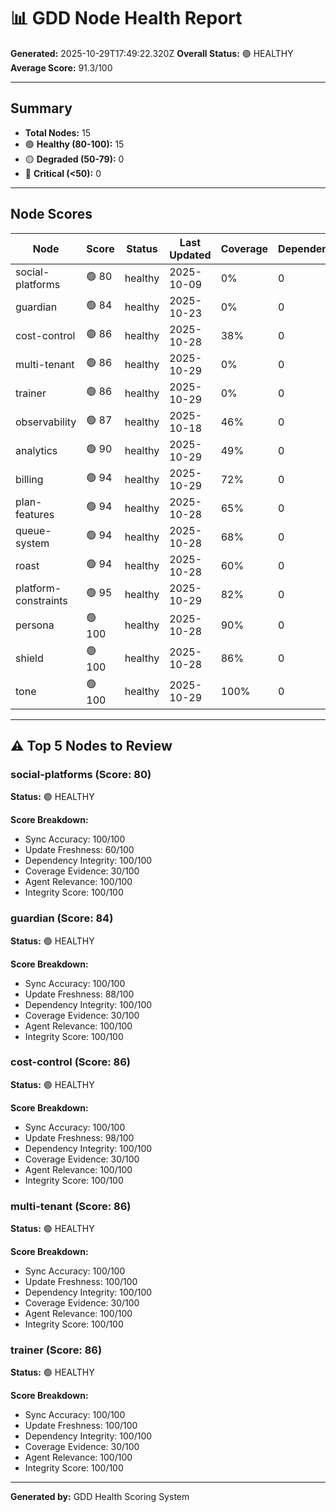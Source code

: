 # 📊 GDD Node Health Report

**Generated:** 2025-10-29T17:49:22.320Z
**Overall Status:** 🟢 HEALTHY
**Average Score:** 91.3/100

---

## Summary

- **Total Nodes:** 15
- 🟢 **Healthy (80-100):** 15
- 🟡 **Degraded (50-79):** 0
- 🔴 **Critical (<50):** 0

---

## Node Scores

| Node | Score | Status | Last Updated | Coverage | Dependencies | Issues |
|------|-------|--------|--------------|----------|--------------|--------|
| social-platforms | 🟢 80 | healthy | 2025-10-09 | 0% | 0 | 0 |
| guardian | 🟢 84 | healthy | 2025-10-23 | 0% | 0 | 0 |
| cost-control | 🟢 86 | healthy | 2025-10-28 | 38% | 0 | 0 |
| multi-tenant | 🟢 86 | healthy | 2025-10-29 | 0% | 0 | 0 |
| trainer | 🟢 86 | healthy | 2025-10-29 | 0% | 0 | 0 |
| observability | 🟢 87 | healthy | 2025-10-18 | 46% | 0 | 0 |
| analytics | 🟢 90 | healthy | 2025-10-29 | 49% | 0 | 0 |
| billing | 🟢 94 | healthy | 2025-10-29 | 72% | 0 | 0 |
| plan-features | 🟢 94 | healthy | 2025-10-28 | 65% | 0 | 0 |
| queue-system | 🟢 94 | healthy | 2025-10-28 | 68% | 0 | 0 |
| roast | 🟢 94 | healthy | 2025-10-28 | 60% | 0 | 0 |
| platform-constraints | 🟢 95 | healthy | 2025-10-29 | 82% | 0 | 0 |
| persona | 🟢 100 | healthy | 2025-10-28 | 90% | 0 | 0 |
| shield | 🟢 100 | healthy | 2025-10-28 | 86% | 0 | 0 |
| tone | 🟢 100 | healthy | 2025-10-29 | 100% | 0 | 0 |

---

## ⚠️ Top 5 Nodes to Review

### social-platforms (Score: 80)

**Status:** 🟢 HEALTHY

**Score Breakdown:**
- Sync Accuracy: 100/100
- Update Freshness: 60/100
- Dependency Integrity: 100/100
- Coverage Evidence: 30/100
- Agent Relevance: 100/100
- Integrity Score: 100/100


### guardian (Score: 84)

**Status:** 🟢 HEALTHY

**Score Breakdown:**
- Sync Accuracy: 100/100
- Update Freshness: 88/100
- Dependency Integrity: 100/100
- Coverage Evidence: 30/100
- Agent Relevance: 100/100
- Integrity Score: 100/100


### cost-control (Score: 86)

**Status:** 🟢 HEALTHY

**Score Breakdown:**
- Sync Accuracy: 100/100
- Update Freshness: 98/100
- Dependency Integrity: 100/100
- Coverage Evidence: 30/100
- Agent Relevance: 100/100
- Integrity Score: 100/100


### multi-tenant (Score: 86)

**Status:** 🟢 HEALTHY

**Score Breakdown:**
- Sync Accuracy: 100/100
- Update Freshness: 100/100
- Dependency Integrity: 100/100
- Coverage Evidence: 30/100
- Agent Relevance: 100/100
- Integrity Score: 100/100


### trainer (Score: 86)

**Status:** 🟢 HEALTHY

**Score Breakdown:**
- Sync Accuracy: 100/100
- Update Freshness: 100/100
- Dependency Integrity: 100/100
- Coverage Evidence: 30/100
- Agent Relevance: 100/100
- Integrity Score: 100/100


---

**Generated by:** GDD Health Scoring System
